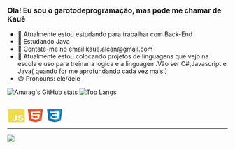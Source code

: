 ### Ola! Eu sou o garotodeprogramação, mas pode me chamar de Kauê


- 🔭 Atualmente estou estudando para trabalhar com Back-End
- 🌱 Estudando Java
- 💬 Contate-me no email kaue.alcan@gmail.com
- 💬 Atualmente estou colocando projetos de linguagens que vejo na escola e uso para treinar a logica e a linguagem.Vão ser C#,Javascript e Java( quando for me aprofundando cada vez mais!) 
- 😄 Pronouns: ele/dele


![Anurag's GitHub stats](https://github-readme-stats.vercel.app/api?username=garotodeprogramacao&theme=dracula&show_icons=true) [![Top Langs](https://github-readme-stats.vercel.app/api/top-langs/?username=garotodeprogramacao)](https://github.com/garotodeprogramacao/github-readme-stats)
<div>


</div>

<div style="display: inline_block"><br>
  <img align="center" alt="Rafa-Js" height="30" width="40" src="https://raw.githubusercontent.com/devicons/devicon/master/icons/javascript/javascript-plain.svg">
  <img align="center" alt="Rafa-HTML" height="30" width="40" src="https://raw.githubusercontent.com/devicons/devicon/master/icons/html5/html5-original.svg">
  <img align="center" alt="Rafa-CSS" height="30" width="40" src="https://raw.githubusercontent.com/devicons/devicon/master/icons/css3/css3-original.svg">
  
</div>
<hr>
<a href="https://www.instagram.com/alcantara_rochaa/" target="_blank"><img src="https://img.shields.io/badge/-Instagram-%23E4405F?style=for-the-badge&logo=instagram&logoColor=white" target="_blank"></a>
